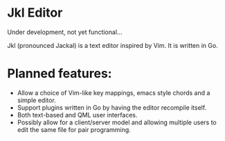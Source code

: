 Jkl Editor
==========

Under development, not yet functional...

Jkl (pronounced Jackal) is a text editor inspired by Vim. It is written in Go.

Planned features:
=================

* Allow a choice of Vim-like key mappings, emacs style chords and a simple editor.
* Support plugins written in Go by having the editor recompile itself.
* Both text-based and QML user interfaces.
* Possibly allow for a client/server model and allowing multiple users to edit the same file for pair programming.
